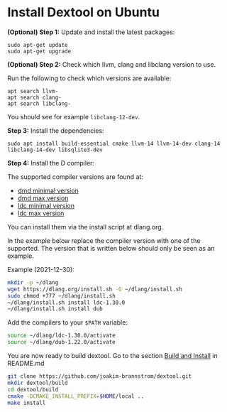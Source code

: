 # Install Dextool on Ubuntu

**(Optional) Step 1:** Update and install the latest packages:

```
sudo apt-get update
sudo apt-get upgrade
```

**(Optional) Step 2:** Check which llvm, clang and libclang version to use.

Run the following to check which versions are available:

```
apt search llvm-
apt search clang-
apt search libclang-
```

You should see for example `libclang-12-dev`.

**Step 3:** Install the dependencies:

```
sudo apt install build-essential cmake llvm-14 llvm-14-dev clang-14 libclang-14-dev libsqlite3-dev
```

**Step 4:** Install the D compiler:

The supported compiler versions are found at:
   * [dmd minimal version](Docker/partial/dmd_min_version)
   * [dmd max version](Docker/partial/dmd_latest_version)
   * [ldc minimal version](Docker/partial/ldc_min_version)
   * [ldc max version](Docker/partial/ldc_latest_version)

You can install them via the install script at dlang.org.

In the example below replace the compiler version with one of the supported.
The version that is written below should only be seen as an example.

Example (2021-12-30):

```sh
mkdir -p ~/dlang
wget https://dlang.org/install.sh -O ~/dlang/install.sh
sudo chmod +777 ~/dlang/install.sh
~/dlang/install.sh install ldc-1.30.0
~/dlang/install.sh install dub 
```

Add the compilers to your `$PATH` variable:
```sh
source ~/dlang/ldc-1.30.0/activate
source ~/dlang/dub-1.22.0/activate
```

You are now ready to build dextool. Go to the section [Build and
Install](../../README.md#build-and-install) in README.md

```sh
git clone https://github.com/joakim-brannstrom/dextool.git
mkdir dextool/build
cd dextool/build
cmake -DCMAKE_INSTALL_PREFIX=$HOME/local ..
make install
```
